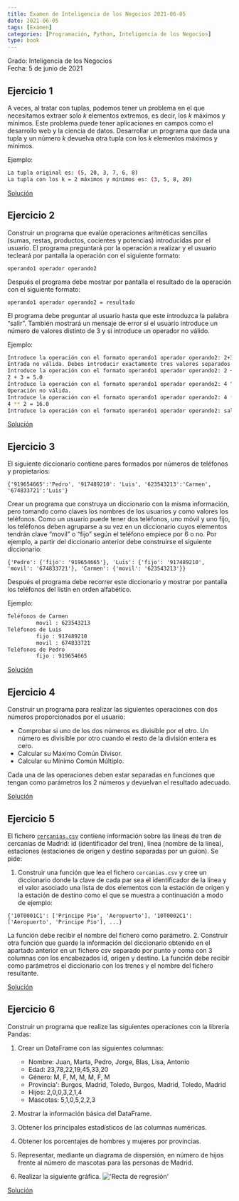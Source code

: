 ```yaml
---
title: Examen de Inteligencia de los Negocios 2021-06-05
date: 2021-06-05
tags: [Exámen]
categories: [Programación, Python, Inteligencia de los Negocios]
type: book
---
```


Grado: Inteligencia de los Negocios  
Fecha: 5 de junio de 2021

## Ejercicio 1

A veces, al tratar con tuplas, podemos tener un problema en el que necesitamos extraer solo $k$ elementos extremos, es decir, los $k$ máximos y mínimos. Este problema puede tener aplicaciones en campos como el desarrollo web y la ciencia de datos. Desarrollar un programa que dada una tupla y un número $k$ devuelva otra tupla con los $k$ elementos máximos y mínimos.

Ejemplo:

```sh
La tupla original es: (5, 20, 3, 7, 6, 8) 
La tupla con los k = 2 máximos y mínimos es: (3, 5, 8, 20) 
```

<a href="https://colab.research.google.com/github/asalber/aprendeconalf/blob/master/content/es/docencia/python/examenes/inteligencia-negocios/soluciones/examen-2021-06-05/ejercicio1.ipynb" class="btn btn-info" target="_blank">Solución</a>

## Ejercicio 2

Construir un programa que evalúe operaciones aritméticas sencillas (sumas, restas, productos, cocientes y potencias) introducidas por el usuario. El programa preguntará por la operación a realizar y el usuario tecleará por pantalla la operación con el siguiente formato:

`operando1 operador operando2`

Después el programa debe mostrar por pantalla el resultado de la operación con el siguiente formato:

`operando1 operador operando2 = resultado`

El programa debe preguntar al usuario hasta que este introduzca la palabra “salir”. También mostrará un mensaje de error si el usuario introduce un número de valores distinto de 3 y si introduce un operador no válido.

Ejemplo:

```sh
Introduce la operación con el formato operando1 operador operando2: 2+3 
Entrada no válida. Debes introducir exactamente tres valores separados por espacio. 
Introduce la operación con el formato operando1 operador operando2: 2 + 3 
2 + 3 = 5.0 
Introduce la operación con el formato operando1 operador operando2: 4 ^ 2 
Operación no válida. 
Introduce la operación con el formato operando1 operador operando2: 4 ** 2 
4 ** 2 = 16.0 
Introduce la operación con el formato operando1 operador operando2: salir 
```

<a href="https://colab.research.google.com/github/asalber/aprendeconalf/blob/master/content/es/docencia/python/examenes/inteligencia-negocios/soluciones/examen-2021-06-05/ejercicio2.ipynb" class="btn btn-info" target="_blank">Solución</a>

## Ejercicio 3

El siguiente diccionario contiene pares formados por números de teléfonos y propietarios:

`{'919654665':'Pedro', '917489210': 'Luis', '623543213':'Carmen', '674833721':'Luis'}`

Crear un programa que construya un diccionario con la misma información, pero tomando como claves los nombres de los usuarios y como valores los teléfonos. Como un usuario puede tener dos teléfonos, uno móvil y uno fijo, los teléfonos deben agruparse a su vez en un diccionario cuyos elementos tendrán clave “movil” o “fijo” según el teléfono empiece por 6 o no. Por ejemplo, a partir del diccionario anterior debe construirse el siguiente diccionario:

`{'Pedro': {'fijo': '919654665'}, 'Luis': {'fijo': '917489210', 'movil': '674833721'}, 'Carmen': {'movil': '623543213'}}`

Después el programa debe recorrer este diccionario y mostrar por pantalla los teléfonos del listín en orden alfabético.

Ejemplo:  

```sh
Teléfonos de Carmen 
         movil : 623543213 
Teléfonos de Luis 
         fijo : 917489210 
         movil : 674833721 
Teléfonos de Pedro 
         fijo : 919654665 
```

<a href="https://colab.research.google.com/github/asalber/aprendeconalf/blob/master/content/es/docencia/python/examenes/inteligencia-negocios/soluciones/examen-2021-06-05/ejercicio3.ipynb" class="btn btn-info" target="_blank">Solución</a>

## Ejercicio 4

Construir un programa para realizar las siguientes operaciones con dos números proporcionados por el usuario:

- Comprobar si uno de los dos números es divisible por el otro. Un número es divisible por otro cuando el resto de la división entera es cero.
- Calcular su Máximo Común Divisor.
- Calcular su Mínimo Común Múltiplo.

Cada una de las operaciones deben estar separadas en funciones que tengan como parámetros los 2 números y devuelvan el resultado adecuado.

<a href="https://colab.research.google.com/github/asalber/aprendeconalf/blob/master/content/es/docencia/python/examenes/inteligencia-negocios/soluciones/examen-2021-06-05/ejercicio4.ipynb" class="btn btn-info" target="_blank">Solución</a>

## Ejercicio 5

El fichero [`cercanias.csv`](../soluciones/examen-2021-06-05/cercanias.csv) contiene información sobre las líneas de tren de cercanías de Madrid: id (identificador del tren), línea (nombre de la línea), estaciones (estaciones de origen y destino separadas por un guion). Se pide:
  
1. Construir una función que lea el fichero `cercanias.csv` y cree un diccionario donde la clave de cada par sea el identificador de la línea y el valor asociado una lista de dos elementos con la estación de origen y la estación de destino como el que se muestra a continuación a modo de ejemplo: 

  `{'10T0001C1': ['Principe Pio', 'Aeropuerto'], '10T0002C1': ['Aeropuerto', 'Principe Pio'], ...}`

  La función debe recibir el nombre del fichero como parámetro.
2. Construir otra función que guarde la información del diccionario obtenido en el apartado anterior en un fichero csv separado por punto y coma con 3 columnas con los encabezados id, origen y destino. La función debe recibir como parámetros el diccionario con los trenes y el nombre del fichero resultante.

<a href="https://colab.research.google.com/github/asalber/aprendeconalf/blob/master/content/es/docencia/python/examenes/inteligencia-negocios/soluciones/examen-2021-06-05/ejercicio5.ipynb" class="btn btn-info" target="_blank">Solución</a>

## Ejercicio 6

Construir un programa que realize las siguientes operaciones con la librería Pandas:

1. Crear un DataFrame con las siguientes columnas:

    - Nombre: Juan, Marta, Pedro, Jorge, Blas, Lisa, Antonio
    - Edad: 23,78,22,19,45,33,20
    - Género: M, F, M, M, M, F, M
    - Provincia': Burgos, Madrid, Toledo, Burgos, Madrid, Toledo, Madrid
    - Hijos: 2,0,0,3,2,1,4
    - Mascotas: 5,1,0,5,2,2,3

2. Mostrar la información básica del DataFrame.
3. Obtener los principales estadísticos de las columnas numéricas.
4. Obtener los porcentajes de hombres y mujeres por provincias.
5. Representar, mediante un diagrama de dispersión, en número de hijos frente al número de mascotas para las personas de Madrid.
6. Realizar la siguiente gráfica.
!['Recta de regresión'](../img/diagrama-barras-provincias.png)

<a href="https://colab.research.google.com/github/asalber/aprendeconalf/blob/master/content/es/docencia/python/examenes/inteligencia-negocios/soluciones/examen-2021-06-05/ejercicio6.ipynb" class="btn btn-info" target="_blank">Solución</a>